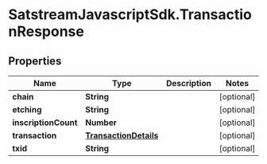 # SatstreamJavascriptSdk.TransactionResponse

## Properties
Name | Type | Description | Notes
------------ | ------------- | ------------- | -------------
**chain** | **String** |  | [optional] 
**etching** | **String** |  | [optional] 
**inscriptionCount** | **Number** |  | [optional] 
**transaction** | [**TransactionDetails**](TransactionDetails.md) |  | [optional] 
**txid** | **String** |  | [optional] 
